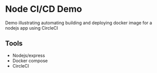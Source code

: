 # Node CI/CD Demo

Demo illustrating automating building and deploying docker image for a nodejs app using CircleCI

## Tools
- Nodejs/express
- Docker compose
- CircleCI
